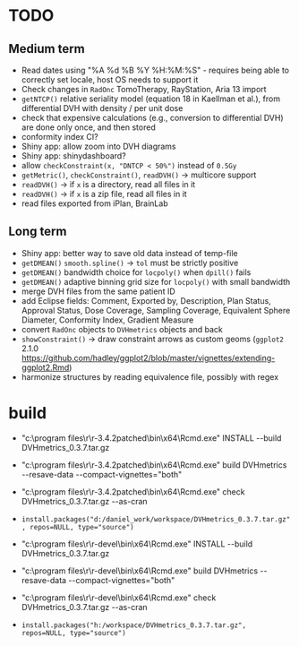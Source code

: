 # TODO

## Medium term

 * Read dates using "%A %d %B %Y %H:%M:%S" - requires being able to correctly set locale, host OS needs to support it
 * Check changes in `RadOnc` TomoTherapy, RayStation, Aria 13 import
 * `getNTCP()` relative seriality model (equation 18 in Kaellman et al.), from differential DVH with density / per unit dose
 * check that expensive calculations (e.g., conversion to differential DVH) are done only once, and then stored
 * conformity index CI?
 * Shiny app: allow zoom into DVH diagrams
 * Shiny app: shinydashboard?
 * allow `checkConstraint(x, "DNTCP < 50%")` instead of `0.5Gy`
 * `getMetric()`, `checkConstraint()`, `readDVH()` -> multicore support
 * `readDVH()` -> if `x` is a directory, read all files in it
 * `readDVH()` -> if `x` is a zip file, read all files in it
 * read files exported from iPlan, BrainLab

## Long term

 * Shiny app: better way to save old data instead of temp-file
 * `getDMEAN()` `smooth.spline()` -> `tol` must be strictly positive
 * `getDMEAN()` bandwidth choice for `locpoly()` when `dpill()` fails
 * `getDMEAN()` adaptive binning grid size for `locpoly()` with small bandwidth
 * merge DVH files from the same patient ID
 * add Eclipse fields: Comment, Exported by, Description, Plan Status, Approval Status, Dose Coverage, Sampling Coverage, Equivalent Sphere Diameter, Conformity Index, Gradient Measure
 * convert `RadOnc` objects to `DVHmetrics` objects and back
 * `showConstraint()` -> draw constraint arrows as custom geoms (`ggplot2` 2.1.0 https://github.com/hadley/ggplot2/blob/master/vignettes/extending-ggplot2.Rmd)
 * harmonize structures by reading equivalence file, possibly with regex

# build
 * "c:\program files\r\r-3.4.2patched\bin\x64\Rcmd.exe" INSTALL --build DVHmetrics_0.3.7.tar.gz
 * "c:\program files\r\r-3.4.2patched\bin\x64\Rcmd.exe" build DVHmetrics --resave-data --compact-vignettes="both"
 * "c:\program files\r\r-3.4.2patched\bin\x64\Rcmd.exe" check DVHmetrics_0.3.7.tar.gz --as-cran
 * `install.packages("d:/daniel_work/workspace/DVHmetrics_0.3.7.tar.gz", repos=NULL, type="source")`

 * "c:\program files\r\r-devel\bin\x64\Rcmd.exe" INSTALL --build DVHmetrics_0.3.7.tar.gz
 * "c:\program files\r\r-devel\bin\x64\Rcmd.exe" build DVHmetrics --resave-data --compact-vignettes="both"
 * "c:\program files\r\r-devel\bin\x64\Rcmd.exe" check DVHmetrics_0.3.7.tar.gz --as-cran
 * `install.packages("h:/workspace/DVHmetrics_0.3.7.tar.gz", repos=NULL, type="source")`
